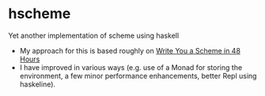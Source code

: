 # hscheme
Yet another implementation of scheme using haskell

+ My approach for this is based roughly on [Write You a Scheme in 48 Hours][1]
+ I have improved in various ways (e.g. use of a Monad for storing the
  environment, a few minor performance enhancements, better Repl using
  haskeline).

[1]: https://en.wikibooks.org/wiki/Write_Yourself_a_Scheme_in_48_Hours/

